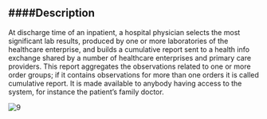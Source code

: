 ####Description
--------------
At discharge time of an inpatient, a hospital physician selects the most significant lab results, produced by one or more laboratories of the healthcare enterprise, and builds a cumulative report sent to a health info exchange shared by a number of healthcare enterprises and primary care providers. This report aggregates the observations related to one or more order groups; if it contains observations for more than one orders it is called cumulative report. It is made available to anybody having access to the system, for instance the patient’s family doctor.

![9](https://f.cloud.github.com/assets/5012182/1418000/b1141476-3fa4-11e3-8da9-1df4ce373e82.PNG)


